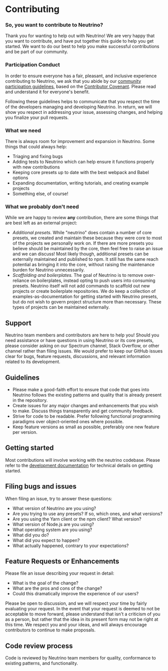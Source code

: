 # Contributing

### So, you want to contribute to Neutrino?

Thank you for wanting to help out with Neutrino! We are very happy that you want
to contribute, and have put together this guide to help you get started. We want
to do our best to help you make successful contributions and be part of our
community.

### Participation Conduct

In order to ensure everyone has a fair, pleasant, and inclusive experience
contributing to Neutrino, we ask that you abide by our
[community participation guidelines](./code-of-conduct.md), based on the
[Contributor Covenant](https://www.contributor-covenant.org/). Please read and
understand it for everyone's benefit.

Following these guidelines helps to communicate that you respect the time of the
developers managing and developing Neutrino. In return, we will show you respect
in addressing your issue, assessing changes, and helping you finalize your pull
requests.

### What we need

There is always room for improvement and expansion in Neutrino. Some things that
could always help:

- Triaging and fixing bugs
- Adding tests to Neutrino which can help ensure it functions properly with new
  contributions
- Keeping core presets up to date with the best webpack and Babel options
- Expanding documentation, writing tutorials, and creating example projects
- Something else, of course!

### What we probably don't need

While we are happy to review **any** contribution, there are some things that
are best left as an external project:

- _Additional presets_. While "neutrino" does contain a number of core presets,
  we created and maintain these because they were core to most of the projects
  we personally work on. If there are more presets you believe should be
  maintained by the core, then feel free to raise an issue and we can discuss!
  Most likely though, additional presets can be externally maintained and
  published to npm. It still has the same reach potential as bringing it into
  the core, without raising the maintenance burden for Neutrino unnecessarily.
- _Scaffolding and boilerplates._ The goal of Neutrino is to remove
  over-reliance on boilerplates, instead opting to push users into consuming
  presets. Neutrino itself will not add commands to scaffold out new projects or
  create boilerplate repositories. We do keep a collection of
  examples-as-documentation for getting started with Neutrino presets, but do
  not wish to govern project structure more than necessary. These types of
  projects can be maintained externally.

## Support

Neutrino team members and contributors are here to help you! Should you need
assistance or have questions in using Neutrino or its core presets, please
consider asking on our Spectrum channel, Stack Overflow, or other channel rather
than filing issues. We would prefer to keep our GitHub issues clear for bugs,
feature requests, discussions, and relevant information related to its
development.

## Guidelines

- Please make a good-faith effort to ensure that code that goes into Neutrino
  follows the existing patterns and quality that is already present in the
  repository.
- Create issues for any major changes and enhancements that you wish to make.
  Discuss things transparently and get community feedback.
- Strive for code to be readable. Prefer following functional programming
  paradigms over object-oriented ones where possible.
- Keep feature versions as small as possible, preferably one new feature per
  version.

## Getting started

Most contributions will involve working with the neutrino codebase. Please refer
to the [development documentation](./development.md) for technical details on
getting started.

## Filing bugs and issues

When filing an issue, try to answer these questions:

- What version of Neutrino are you using?
- Are you trying to use any presets? If so, which ones, and what versions?
- Are you using the Yarn client or the npm client? What version?
- What version of Node.js are you using?
- What operating system are you using?
- What did you do?
- What did you expect to happen?
- What actually happened, contrary to your expectations?

## Feature Requests or Enhancements

Please file an issue describing your request in detail:

- What is the goal of the change?
- What are the pros and cons of the change?
- Could this dramatically improve the experience of our users?

Please be open to discussion, and we will respect your time by fairly evaluating
your request. In the event that your request is deemed to not be acceptable to
move forward, please understand that isn't a criticism of you as a person, but
rather that the idea in its present form may not be right at this time. We
respect you and your ideas, and will always encourage contributors to continue
to make proposals.

## Code review process

Code is reviewed by Neutrino team members for quality, conformance to existing
patterns, and functionality.
